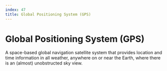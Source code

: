 ```yaml
---
index: 47
title: Global Positioning System (GPS)
---
```

# Global Positioning System (GPS)

A space-based global navigation satellite system that provides location and time information in all weather, anywhere on or near the Earth, where there is an (almost) unobstructed sky view.
